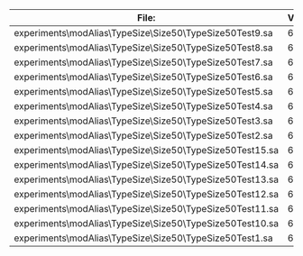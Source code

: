 File:|Version0|Version1|Version2
---|---|---|---
experiments\modAlias\TypeSize\Size50\TypeSize50Test9.sa|60 KB|57 KB|43 KB
experiments\modAlias\TypeSize\Size50\TypeSize50Test8.sa|61 KB|59 KB|44 KB
experiments\modAlias\TypeSize\Size50\TypeSize50Test7.sa|63 KB|57 KB|43 KB
experiments\modAlias\TypeSize\Size50\TypeSize50Test6.sa|62 KB|56 KB|42 KB
experiments\modAlias\TypeSize\Size50\TypeSize50Test5.sa|64 KB|58 KB|44 KB
experiments\modAlias\TypeSize\Size50\TypeSize50Test4.sa|62 KB|59 KB|45 KB
experiments\modAlias\TypeSize\Size50\TypeSize50Test3.sa|64 KB|58 KB|44 KB
experiments\modAlias\TypeSize\Size50\TypeSize50Test2.sa|62 KB|57 KB|44 KB
experiments\modAlias\TypeSize\Size50\TypeSize50Test15.sa|64 KB|58 KB|44 KB
experiments\modAlias\TypeSize\Size50\TypeSize50Test14.sa|65 KB|60 KB|45 KB
experiments\modAlias\TypeSize\Size50\TypeSize50Test13.sa|65 KB|59 KB|45 KB
experiments\modAlias\TypeSize\Size50\TypeSize50Test12.sa|61 KB|59 KB|45 KB
experiments\modAlias\TypeSize\Size50\TypeSize50Test11.sa|63 KB|58 KB|44 KB
experiments\modAlias\TypeSize\Size50\TypeSize50Test10.sa|61 KB|57 KB|43 KB
experiments\modAlias\TypeSize\Size50\TypeSize50Test1.sa|64 KB|58 KB|44 KB

